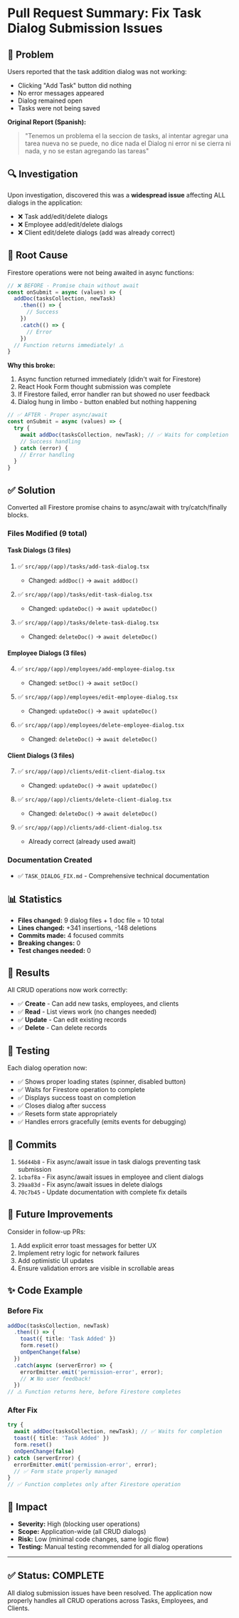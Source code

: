 # Pull Request Summary: Fix Task Dialog Submission Issues

## 🎯 Problem
Users reported that the task addition dialog was not working:
- Clicking "Add Task" button did nothing
- No error messages appeared
- Dialog remained open
- Tasks were not being saved

**Original Report (Spanish):**
> "Tenemos un problema el la seccion de tasks, al intentar agregar una tarea nueva no se puede, no dice nada el Dialog ni error ni se cierra ni nada, y no se estan agregando las tareas"

## 🔍 Investigation
Upon investigation, discovered this was a **widespread issue** affecting ALL dialogs in the application:
- ❌ Task add/edit/delete dialogs
- ❌ Employee add/edit/delete dialogs  
- ❌ Client edit/delete dialogs (add was already correct)

## 🐛 Root Cause
Firestore operations were not being awaited in async functions:

```javascript
// ❌ BEFORE - Promise chain without await
const onSubmit = async (values) => {
  addDoc(tasksCollection, newTask)
    .then(() => {
      // Success
    })
    .catch(() => {
      // Error
    })
  // Function returns immediately! ⚠️
}
```

**Why this broke:**
1. Async function returned immediately (didn't wait for Firestore)
2. React Hook Form thought submission was complete
3. If Firestore failed, error handler ran but showed no user feedback
4. Dialog hung in limbo - button enabled but nothing happening

```javascript
// ✅ AFTER - Proper async/await
const onSubmit = async (values) => {
  try {
    await addDoc(tasksCollection, newTask); // ✅ Waits for completion
    // Success handling
  } catch (error) {
    // Error handling
  }
}
```

## ✅ Solution
Converted all Firestore promise chains to async/await with try/catch/finally blocks.

### Files Modified (9 total)

#### Task Dialogs (3 files)
1. ✅ `src/app/(app)/tasks/add-task-dialog.tsx`
   - Changed: `addDoc()` → `await addDoc()`
   
2. ✅ `src/app/(app)/tasks/edit-task-dialog.tsx`
   - Changed: `updateDoc()` → `await updateDoc()`
   
3. ✅ `src/app/(app)/tasks/delete-task-dialog.tsx`
   - Changed: `deleteDoc()` → `await deleteDoc()`

#### Employee Dialogs (3 files)
4. ✅ `src/app/(app)/employees/add-employee-dialog.tsx`
   - Changed: `setDoc()` → `await setDoc()`
   
5. ✅ `src/app/(app)/employees/edit-employee-dialog.tsx`
   - Changed: `updateDoc()` → `await updateDoc()`
   
6. ✅ `src/app/(app)/employees/delete-employee-dialog.tsx`
   - Changed: `deleteDoc()` → `await deleteDoc()`

#### Client Dialogs (3 files)
7. ✅ `src/app/(app)/clients/edit-client-dialog.tsx`
   - Changed: `updateDoc()` → `await updateDoc()`
   
8. ✅ `src/app/(app)/clients/delete-client-dialog.tsx`
   - Changed: `deleteDoc()` → `await deleteDoc()`
   
9. ✅ `src/app/(app)/clients/add-client-dialog.tsx`
   - Already correct (already used await)

### Documentation Created
- ✅ `TASK_DIALOG_FIX.md` - Comprehensive technical documentation

## 📊 Statistics
- **Files changed:** 9 dialog files + 1 doc file = 10 total
- **Lines changed:** +341 insertions, -148 deletions
- **Commits made:** 4 focused commits
- **Breaking changes:** 0
- **Test changes needed:** 0

## 🎉 Results
All CRUD operations now work correctly:
- ✅ **Create** - Can add new tasks, employees, and clients
- ✅ **Read** - List views work (no changes needed)
- ✅ **Update** - Can edit existing records
- ✅ **Delete** - Can delete records

## 🧪 Testing
Each dialog operation now:
- ✅ Shows proper loading states (spinner, disabled button)
- ✅ Waits for Firestore operation to complete
- ✅ Displays success toast on completion
- ✅ Closes dialog after success
- ✅ Resets form state appropriately
- ✅ Handles errors gracefully (emits events for debugging)

## 📝 Commits
1. `56d44b8` - Fix async/await issue in task dialogs preventing task submission
2. `1cbaf8a` - Fix async/await issues in employee and client dialogs
3. `29aa83d` - Fix async/await issues in delete dialogs
4. `70c7b45` - Update documentation with complete fix details

## 🔮 Future Improvements
Consider in follow-up PRs:
1. Add explicit error toast messages for better UX
2. Implement retry logic for network failures
3. Add optimistic UI updates
4. Ensure validation errors are visible in scrollable areas

## ✨ Code Example

### Before Fix
```typescript
addDoc(tasksCollection, newTask)
  .then(() => {
    toast({ title: 'Task Added' })
    form.reset()
    onOpenChange(false)
  })
  .catch(async (serverError) => {
    errorEmitter.emit('permission-error', error);
    // ❌ No user feedback!
  })
// ⚠️ Function returns here, before Firestore completes
```

### After Fix
```typescript
try {
  await addDoc(tasksCollection, newTask); // ✅ Waits for completion
  toast({ title: 'Task Added' })
  form.reset()
  onOpenChange(false)
} catch (serverError) {
  errorEmitter.emit('permission-error', error);
  // ✅ Form state properly managed
}
// ✅ Function completes only after Firestore operation
```

## 🎯 Impact
- **Severity:** High (blocking user operations)
- **Scope:** Application-wide (all CRUD dialogs)
- **Risk:** Low (minimal code changes, same logic flow)
- **Testing:** Manual testing recommended for all dialog operations

---

## ✅ Status: COMPLETE
All dialog submission issues have been resolved. The application now properly handles all CRUD operations across Tasks, Employees, and Clients.
